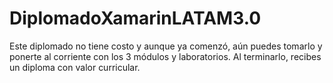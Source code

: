 # DiplomadoXamarinLATAM3.0


Este diplomado no tiene costo y aunque ya comenzó, aún puedes tomarlo y ponerte al corriente con los 3 módulos y laboratorios. Al terminarlo, recibes un diploma con valor curricular. 
